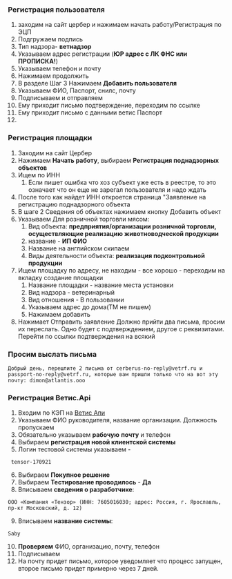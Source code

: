 ### Регистрация пользователя
1. заходим на сайт цербер и нажимаем начать работу/Регистрация по ЭЦП
2. Подгружаем подпись
3. Тип надзора- **ветнадзор**
4. Указываем адрес регистрации (**ЮР адрес с ЛК ФНС или ПРОПИСКА!**)
5. Указываем телефон и почту
6. Нажимаем продолжить
7. В разделе Шаг 3 Нажимаем **Добавить пользователя**
8. Указываем ФИО, Паспорт, снилс, почту
9. Подписываем и отправляем
10. Ему приходит письмо подтверждение, переходим по ссылке
11. Ему приходит письмо с данными ветис Паспорт
12. 

### Регистрация площадки
1. Заходим на сайт Цербер
2. Нажимаем **Начать работу**, выбираем **Регистрация поднадзорных объектов**
3. Ищем по ИНН
	1. Если пишет ошибка что хоз субъект уже есть в реестре, то это означает что он еще не зарегал пользователя и надо ждать
4. После того как найдет ИНН откроется страница "Заявление на регистрацию поднадзорного объекта
5. В шаге 2 Сведения об объектах нажимаем кнопку Добавить объект
6. Указываем Для розничной торговли мясом:
	1. Вид объекта: **предприятия/организации розничной торговли, осуществляющие реализацию животноводческой продукции**
	2. название - **ИП ФИО**
	3. Название на английском скипаем
	4. Виды деятельности объекта: **реализация подконтрольной продукции**
7. Ищем площадку по адресу, не находим - все хорошо - переходим на вкладку создание площадки
	1. Название площадки - название места установки
	2.  Вид надзора - ветеринарный
	3. Вид отношения - В пользовании
	4. Указываем адрес до дома(ТМ не пишем)
	5. Нажимаем добавить
8. Нажимает Отправить заявление
Должно прийти два письма, просим их переслать. Одно будет с подтверждением, другое с реквизитами. Перейти по ссылки подтверждения на всякий

### Просим выслать письма
```
Добрый день, перешлите 2 письма от cerberus-no-reply@vetrf.ru и passport-no-reply@vetrf.ru, которые вам пришли только что на вот эту почту: dimon@atlantis.ooo

```

### Регистрация Ветис.Api


1. Входим по КЭП на [Ветис Апи](https://aplms.vetrf.ru/pub/) 
2. Указываем ФИО руководителя, название организации. Должность пропускаем
3. Обязательно указываем **рабочую** **почту** и телефон
4. Выбираем **регистрация новой клиентской системы**
5. Логин тестовой системы указываем -  
 ```
  tensor-170921
 ````
 6. Выбираем **Покупное решение**
 7. Выбираем **Тестирование проводилось**  - **Да**
 8. Вписываем **сведения о разработчике**:
 ```
 ООО «Компания «Тензор» (ИНН: 7605016030; адрес: Россия, г. Ярославль, пр-кт Московский, д. 12)
 ```
 9. Вписываем **название системы**:
 ```
 Saby
 ```
 10. **Проверяем** ФИО, организацию, почту, телефон
 11. Подписываем
12. На почту придет письмо, которое уведомляет что процесс запущен, второе письмо придет примерно через 7 дней.